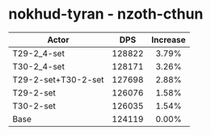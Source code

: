 # nokhud-tyran - nzoth-cthun
| Actor | DPS | Increase |
|---|:---:|:---:|
|T29-2_4-set|128822|3.79%|
|T30-2_4-set|128171|3.26%|
|T29-2-set+T30-2-set|127698|2.88%|
|T29-2-set|126076|1.58%|
|T30-2-set|126035|1.54%|
|Base|124119|0.00%|
